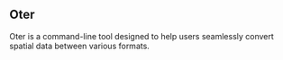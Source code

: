 ## Oter 

Oter is a command-line tool designed to help users seamlessly convert spatial data between various formats.
